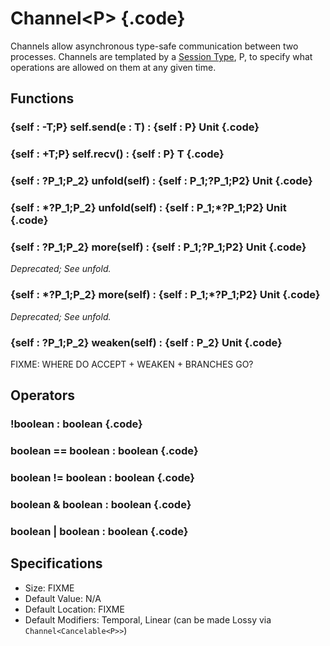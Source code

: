 # Channel\<P\> {.code}
Channels allow asynchronous type-safe communication between two processes. Channels are templated by a [Session Type](../protocols.md), P, to specify what operations are allowed on them at any given time. 

## Functions

### {self : -T;P} self.send(e : T) : {self : P} Unit {.code}

### {self : +T;P} self.recv() : {self : P} T {.code}

### {self : ?P_1;P_2} unfold(self) : {self : P_1;?P_1;P2} Unit {.code}

### {self : \*?P_1;P_2} unfold(self) : {self : P_1;\*?P_1;P2} Unit {.code}

### {self : ?P_1;P_2} more(self) : {self : P_1;?P_1;P2} Unit {.code}
*Deprecated; See unfold.*

### {self : \*?P_1;P_2} more(self) : {self : P_1;\*?P_1;P2} Unit {.code}
*Deprecated; See unfold.*

### {self : ?P_1;P_2} weaken(self) : {self : P_2} Unit {.code}


FIXME: WHERE DO ACCEPT + WEAKEN + BRANCHES GO?

## Operators

### !boolean : boolean {.code}

### boolean == boolean : boolean {.code}

### boolean != boolean : boolean {.code}

### boolean & boolean : boolean {.code}

### boolean | boolean : boolean {.code}

## Specifications 
* Size: FIXME
* Default Value: N/A
* Default Location: FIXME 
* Default Modifiers: Temporal, Linear (can be made Lossy via `Channel<Cancelable<P>>`)


